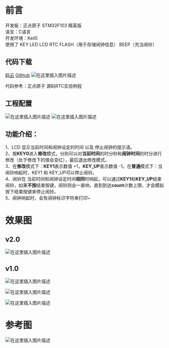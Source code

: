 ﻿# 前言
开发板：正点原子 STM32F103 精英版  
语言：C语言  
开发环境：Keil5  
使用了 KEY LED LCD RTC FLASH（用于存储闹钟信息） BEEP（充当闹铃）  
## **代码下载**
[码云](https://gitee.com/ikaros-521/STM32_alarm_clock_demo)  [GitHub](https://github.com/Ikaros-521/STM32_alarm_clock_demo)
![在这里插入图片描述](https://img-blog.csdnimg.cn/20210413170028662.png?x-oss-process=image/watermark,type_ZmFuZ3poZW5naGVpdGk,shadow_10,text_aHR0cHM6Ly9ibG9nLmNzZG4ubmV0L0lrYXJvc181MjE=,size_16,color_FFFFFF,t_70)

代码参考：正点原子 源码RTC实验例程  
## 工程配置
![在这里插入图片描述](https://img-blog.csdnimg.cn/9d61a79c3c9b46e1845d2f6bbef455f4.png)
![在这里插入图片描述](https://img-blog.csdnimg.cn/e9e2e6bb3484459a961a7c15b2747089.png?x-oss-process=image/watermark,type_d3F5LXplbmhlaQ,shadow_50,text_Q1NETiBATG92ZeS4tuS8iuWNoea0m-aWrw==,size_20,color_FFFFFF,t_70,g_se,x_16)

## 功能介绍：
1、LCD 显示当前时间和闹钟设定的时间 以及 停止闹钟的提示语。  
2、按**KEY0**进入**修改**模式，分别可以对**当前时间**的时分秒和**闹钟时间**的时分进行修改（处于修改下的值会变红），最后退出修改模式。  
3、在**修改**模式下：**KEY1**表示数值 +1，**KEY_UP**表示数值 -1。在**普通**模式下：当闹铃响起时，KEY1 和 KEY_UP可以停止闹铃。  
4、闹铃在 当前时间和闹钟设定时间**相同**时响起，可以通过**KEY1**和**KEY_UP**结束闹铃，如果**不按**结束按键，闹铃则会一直响，直到到达**count**计数上限，才会模拟按下结束按键来停止闹铃。  
5、闹钟响起时，会有闹钟标识字符串打印~  
# 效果图
## v2.0
![在这里插入图片描述](https://img-blog.csdnimg.cn/d3aafb93cc3c485da0699f3a132cbc19.png)

## v1.0
![在这里插入图片描述](https://img-blog.csdnimg.cn/20210413135517870.png?x-oss-process=image/watermark,type_ZmFuZ3poZW5naGVpdGk,shadow_10,text_aHR0cHM6Ly9ibG9nLmNzZG4ubmV0L0lrYXJvc181MjE=,size_16,color_FFFFFF,t_70)

![在这里插入图片描述](https://img-blog.csdnimg.cn/20210413135456167.png?x-oss-process=image/watermark,type_ZmFuZ3poZW5naGVpdGk,shadow_10,text_aHR0cHM6Ly9ibG9nLmNzZG4ubmV0L0lrYXJvc181MjE=,size_16,color_FFFFFF,t_70)

![在这里插入图片描述](https://img-blog.csdnimg.cn/20210413135321994.gif#pic_center)

# 参考图
![在这里插入图片描述](https://img-blog.csdnimg.cn/20210414090938658.png?x-oss-process=image/watermark,type_ZmFuZ3poZW5naGVpdGk,shadow_10,text_aHR0cHM6Ly9ibG9nLmNzZG4ubmV0L0lrYXJvc181MjE=,size_16,color_FFFFFF,t_70)

